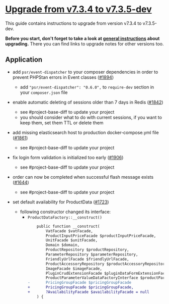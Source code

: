 # [Upgrade from v7.3.4 to v7.3.5-dev](https://github.com/shopsys/shopsys/compare/v7.3.4...7.3)

This guide contains instructions to upgrade from version v7.3.4 to v7.3.5-dev.

**Before you start, don't forget to take a look at [general instructions](https://github.com/shopsys/shopsys/blob/7.3/UPGRADE.md) about upgrading.**
There you can find links to upgrade notes for other versions too.

## Application
- add `psr/event-dispatcher` to your composer dependencies in order to prevent PHPStan errors in Event classes ([#1894](https://github.com/shopsys/shopsys/pull/1894))
    - add `"psr/event-dispatcher": "0.6.0",` to `require-dev` section in your `composer.json` file

- enable automatic deleting of sessions older than 7 days in Redis ([#1842](https://github.com/shopsys/shopsys/pull/1842))
    - see #project-base-diff to update your project
    - you should consider what to do with current sessions, if you want to keep them, set them TTL or delete them

- add missing elasticsearch host to production docker-compose.yml file ([#1861](https://github.com/shopsys/shopsys/pull/1861))
    - see #project-base-diff to update your project

- fix login form validation is initialized too early ([#1906](https://github.com/shopsys/shopsys/pull/1906))
    - see #project-base-diff to update your project

- order can now be completed when successful flash message exists ([#1644](https://github.com/shopsys/shopsys/pull/1644))
    - see #project-base-diff to update your project

- set default availability for ProductData ([#1723](https://github.com/shopsys/shopsys/pull/1723))
    - following constructor changed its interface:
        - `ProductDataFactory::__construct()`
            ```diff
                public function __construct(
                    VatFacade $vatFacade,
                    ProductInputPriceFacade $productInputPriceFacade,
                    UnitFacade $unitFacade,
                    Domain $domain,
                    ProductRepository $productRepository,
                    ParameterRepository $parameterRepository,
                    FriendlyUrlFacade $friendlyUrlFacade,
                    ProductAccessoryRepository $productAccessoryRepository,
                    ImageFacade $imageFacade,
                    PluginCrudExtensionFacade $pluginDataFormExtensionFacade,
                    ProductParameterValueDataFactoryInterface $productParameterValueDataFactory,
            -       PricingGroupFacade $pricingGroupFacade
            +       PricingGroupFacade $pricingGroupFacade,
            +       ?AvailabilityFacade $availabilityFacade = null
                ) {
            ```
